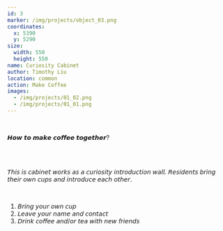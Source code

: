```yaml
---
id: 3
marker: /img/projects/object_03.png
coordinates:
  x: 5390
  y: 5290
size:
  width: 550
  height: 550
name: Curiosity Cabinet
author: Timothy Liu
location: common
action: Make Coffee
images:
  - /img/projects/01_02.png
  - /img/projects/01_01.png
---
```


<br>

𝙃𝙤𝙬 𝙩𝙤 𝙢𝙖𝙠𝙚 𝙘𝙤𝙛𝙛𝙚𝙚 𝙩𝙤𝙜𝙚𝙩𝙝𝙚𝙧?

<br><br>

𝘛𝘩𝘪𝘴 𝘪𝘴 𝘤𝘢𝘣𝘪𝘯𝘦𝘵 𝘸𝘰𝘳𝘬𝘴 𝘢𝘴 𝘢 𝘤𝘶𝘳𝘪𝘰𝘴𝘪𝘵𝘺 𝘪𝘯𝘵𝘳𝘰𝘥𝘶𝘤𝘵𝘪𝘰𝘯 𝘸𝘢𝘭𝘭. 𝘙𝘦𝘴𝘪𝘥𝘦𝘯𝘵𝘴 𝘣𝘳𝘪𝘯𝘨 𝘵𝘩𝘦𝘪𝘳 𝘰𝘸𝘯 𝘤𝘶𝘱𝘴 𝘢𝘯𝘥 𝘪𝘯𝘵𝘳𝘰𝘥𝘶𝘤𝘦 𝘦𝘢𝘤𝘩 𝘰𝘵𝘩𝘦𝘳.

<br>

1. 𝘉𝘳𝘪𝘯𝘨 𝘺𝘰𝘶𝘳 𝘰𝘸𝘯 𝘤𝘶𝘱
2. 𝘓𝘦𝘢𝘷𝘦 𝘺𝘰𝘶𝘳 𝘯𝘢𝘮𝘦 𝘢𝘯𝘥 𝘤𝘰𝘯𝘵𝘢𝘤𝘵
3. 𝘋𝘳𝘪𝘯𝘬 𝘤𝘰𝘧𝘧𝘦𝘦 𝘢𝘯𝘥/𝘰𝘳 𝘵𝘦𝘢 𝘸𝘪𝘵𝘩 𝘯𝘦𝘸 𝘧𝘳𝘪𝘦𝘯𝘥𝘴

<br>

<br>
